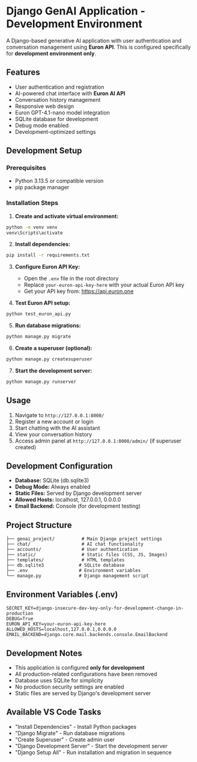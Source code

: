 # Django GenAI Application - Development Environment

A Django-based generative AI application with user authentication and conversation management using **Euron API**. This is configured specifically for **development environment only**.

## Features

- User authentication and registration
- AI-powered chat interface with **Euron AI API**
- Conversation history management
- Responsive web design
- Euron GPT-4.1-nano model integration
- SQLite database for development
- Debug mode enabled
- Development-optimized settings

## Development Setup

### Prerequisites

- Python 3.13.5 or compatible version
- pip package manager

### Installation Steps

1. **Create and activate virtual environment:**
```cmd
python -m venv venv
venv\Scripts\activate
```

2. **Install dependencies:**
```cmd
pip install -r requirements.txt
```

3. **Configure Euron API Key:**
   - Open the `.env` file in the root directory
   - Replace `your-euron-api-key-here` with your actual Euron API key
   - Get your API key from: https://api.euron.one

4. **Test Euron API setup:**
```cmd
python test_euron_api.py
```

5. **Run database migrations:**
```cmd
python manage.py migrate
```

6. **Create a superuser (optional):**
```cmd
python manage.py createsuperuser
```

7. **Start the development server:**
```cmd
python manage.py runserver
```

## Usage

1. Navigate to `http://127.0.0.1:8000/`
2. Register a new account or login
3. Start chatting with the AI assistant
4. View your conversation history
5. Access admin panel at `http://127.0.0.1:8000/admin/` (if superuser created)

## Development Configuration

- **Database:** SQLite (db.sqlite3)
- **Debug Mode:** Always enabled
- **Static Files:** Served by Django development server
- **Allowed Hosts:** localhost, 127.0.0.1, 0.0.0.0
- **Email Backend:** Console (for development testing)

## Project Structure

```
├── genai_project/          # Main Django project settings
├── chat/                   # AI chat functionality
├── accounts/               # User authentication
├── static/                 # Static files (CSS, JS, Images)
├── templates/              # HTML templates
├── db.sqlite3             # SQLite database
├── .env                   # Environment variables
└── manage.py              # Django management script
```

## Environment Variables (.env)

```env
SECRET_KEY=django-insecure-dev-key-only-for-development-change-in-production
DEBUG=True
EURON_API_KEY=your-euron-api-key-here
ALLOWED_HOSTS=localhost,127.0.0.1,0.0.0.0
EMAIL_BACKEND=django.core.mail.backends.console.EmailBackend
```

## Development Notes

- This application is configured **only for development**
- All production-related configurations have been removed
- Database uses SQLite for simplicity
- No production security settings are enabled
- Static files are served by Django's development server

## Available VS Code Tasks

- "Install Dependencies" - Install Python packages
- "Django Migrate" - Run database migrations  
- "Create Superuser" - Create admin user
- "Django Development Server" - Start the development server
- "Django Setup All" - Run installation and migration in sequence